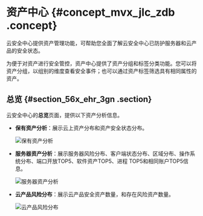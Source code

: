 # 资产中心 {#concept_mvx_jlc_zdb .concept}

云安全中心提供资产管理功能，可帮助您全面了解云安全中心已防护服务器和云产品的安全状态。

为便于对资产进行安全管控，资产中心提供了资产分组和标签分类功能。您可以将资产分组，以组别的维度查看安全事件；也可以通过资产标签筛选具有相同属性的资产。

## 总览 {#section_56x_ehr_3gn .section}

云安全中心的**总览**页面，提供以下资产分析信息。

-   **保有资产分析**：展示云上资产分布和资产安全状态分布。

    ![保有资产分析](http://static-aliyun-doc.oss-cn-hangzhou.aliyuncs.com/assets/img/13636/156770407558429_zh-CN.png)

-   **服务器资产分析**：展示服务器风险分布、客户端状态分布、区域分布、操作系统分布、端口开放TOP5、软件资产TOP5、进程 TOP5和相同账户TOP5信息。

    ![服务器资产分析](http://static-aliyun-doc.oss-cn-hangzhou.aliyuncs.com/assets/img/13636/156770407558430_zh-CN.png)

-   **云产品风险分布**：展示云产品安全资产数量，和存在风险资产数量。

    ![云产品风险分布](http://static-aliyun-doc.oss-cn-hangzhou.aliyuncs.com/assets/img/13636/156770407658431_zh-CN.png)


